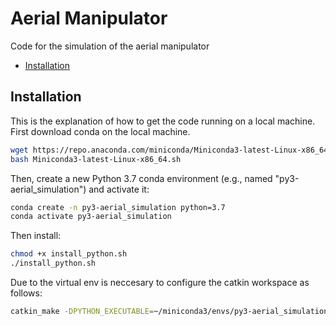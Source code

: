 # Aerial Manipulator

Code for the simulation of the aerial manipulator 
- [Installation](#installation)

## Installation
This is the explanation of how to get the code running on a local machine. First download conda on the local machine.
```bash
wget https://repo.anaconda.com/miniconda/Miniconda3-latest-Linux-x86_64.sh
bash Miniconda3-latest-Linux-x86_64.sh
```
Then, create a new Python 3.7 conda environment (e.g., named "py3-aerial_simulation") and
activate it:

```bash
conda create -n py3-aerial_simulation python=3.7
conda activate py3-aerial_simulation
```

Then install:

```bash
chmod +x install_python.sh
./install_python.sh
```
Due to the virtual env is neccesary to configure the catkin workspace as follows:
```bash
catkin_make -DPYTHON_EXECUTABLE=~/miniconda3/envs/py3-aerial_simulation/bin/python
```